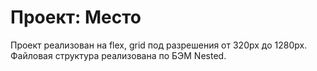 # Проект: Место

Проект реализован на flex, grid под разрешения от 320px до 1280px.  
Файловая структура реализована по БЭМ Nested.

